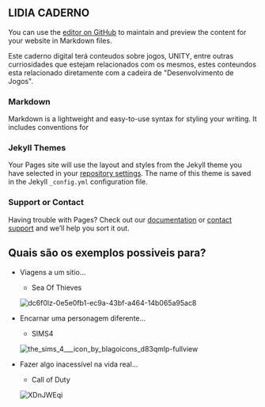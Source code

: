 ## LIDIA CADERNO

You can use the [editor on GitHub](https://github.com/lidiacls/CadernoJogos/edit/main/README.md) to maintain and preview the content for your website in Markdown files.

Este caderno digital terá conteudos sobre jogos, UNITY, entre outras curriosidades que estejam relacionados com os mesmos, estes conteundos esta relacionado diretamente com a cadeira de "Desenvolvimento de Jogos".


### Markdown

Markdown is a lightweight and easy-to-use syntax for styling your writing. It includes conventions for

### Jekyll Themes

Your Pages site will use the layout and styles from the Jekyll theme you have selected in your [repository settings](https://github.com/lidiacls/CadernoJogos/settings/pages). The name of this theme is saved in the Jekyll `_config.yml` configuration file.

### Support or Contact

Having trouble with Pages? Check out our [documentation](https://docs.github.com/categories/github-pages-basics/) or [contact support](https://support.github.com/contact) and we’ll help you sort it out.

## Quais são os exemplos possiveis para?

- Viagens a um sitio...
  - Sea Of Thieves
  
  ![dc6f0lz-0e5e0fb1-ec9a-43bf-a464-14b065a95ac8](https://user-images.githubusercontent.com/91478724/136575534-b1355803-280f-41d4-bb5f-23ba04907e38.png)


- Encarnar uma personagem diferente...
  - SIMS4
  
  ![the_sims_4___icon_by_blagoicons_d83qmlp-fullview](https://user-images.githubusercontent.com/91478724/136228897-368f383d-1236-44d1-b0b3-ea8562280e39.png)


- Fazer algo inacessível na vida real...
  - Call of Duty
  
  ![XDnJWEqi](https://user-images.githubusercontent.com/91478724/136229528-8ce631cf-faed-47ac-9246-e1a822d3cb1b.png)

